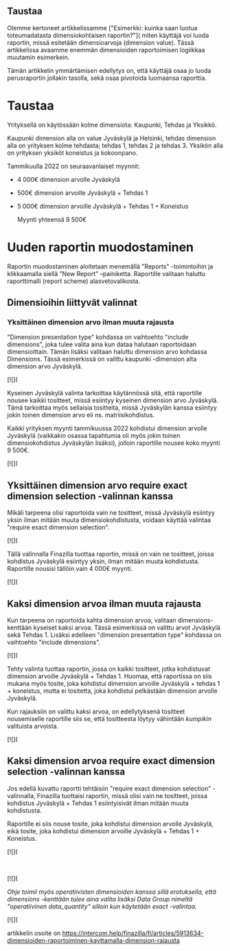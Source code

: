 ## Taustaa

Olemme kertoneet artikkelissamme ["Esimerkki: kuinka saan luotua toteumadatasta dimensiokohtaisen raportin?"]( miten käyttäjä voi luoda raportin, missä esitetään dimensioarvoja (dimension value). Tässä artikkelissa avaamme enemmän dimensioiden raportoimisen logiikkaa muutamin esimerkein.

Tämän artikkelin ymmärtämisen edellytys on, että käyttäjä osaa jo luoda perusraportin jollakin tasolla, sekä osaa pivotoida luomaansa raporttia.

# Taustaa

Yrityksellä on käytössään kolme dimensiota: Kaupunki, Tehdas ja Yksikkö.

Kaupunki dimension alla on value Jyväskylä ja Helsinki, tehdas dimension alla on yrityksen kolme tehdasta; tehdas 1, tehdas 2 ja tehdas 3. Yksikön alla on yrityksen yksiköt koneistus ja kokoonpano.

Tammikuulla 2022 on seuraavanlaiset myynnit:

* 4 000€ dimension arvolle Jyväskylä
* 500€ dimension arvoille Jyväskylä + Tehdas 1
* 5 000€ dimension arvoille Jyväskylä + Tehdas 1 + Koneistus

  Myynti yhteensä 9 500€
# Uuden raportin muodostaminen

Raportin muodostaminen aloitetaan menemällä "Reports" -toimintoihin ja klikkaamalla siellä ”New Report” –painiketta. Raportille valitaan haluttu raporttimalli (report scheme) alasvetovalikosta.

## Dimensioihin liittyvät valinnat

### Yksittäinen dimension arvo ilman muuta rajausta

"Dimension presentation type" kohdassa on vaihtoehto "include dimensions", joka tulee valita aina kun dataa halutaan raportoidaan dimensioittain. Tämän lisäksi valitaan haluttu dimension arvo kohdassa Dimensions. Tässä esimerkissä on valittu kaupunki -dimension alta dimension arvo Jyväskylä.

[![](

Kyseinen Jyväskylä valinta tarkoittaa käytännössä sitä, että raportille nousee kaikki tositteet, missä esiintyy kyseinen dimension arvo Jyväskylä. Tämä tarkoittaa myös sellaisia tositteita, missä Jyväskylän kanssa esiintyy jokin toinen dimension arvo eli ns. matriisikohdistus.

Kaikki yrityksen myynti tammikuussa 2022 kohdistui dimension arvolle Jyväskylä (vaikkakin osassa tapahtumia oli myös jokin toinen dimensiokohdistus Jyväskylän lisäksi), jolloin raportille nousee koko myynti 9 500€.

[![](

## Yksittäinen dimension arvo require exact dimension selection -valinnan kanssa

Mikäli tarpeena olisi raportoida vain ne tositteet, missä Jyväskylä esiintyy yksin ilman mitään muuta dimensiokohdistusta, voidaan käyttää valintaa "require exact dimension selection".

[![](

Tällä valinnalla Finazilla tuottaa raportin, missä on vain ne tositteet, joissa kohdistus Jyväskylä esiintyy yksin, ilman mitään muuta kohdistusta. Raportille nousisi tällöin vain 4 000€ myynti.

[![](
## Kaksi dimension arvoa ilman muuta rajausta

Kun tarpeena on raportoida kahta dimension arvoa, valitaan dimensions- kenttään kyseiset kaksi arvoa. Tässä esimerkissä on valittu arvot Jyväskylä sekä Tehdas 1. Lisäksi edelleen "dimension presentation type" kohdassa on vaihtoehto "include dimensions".

[![](

Tehty valinta tuottaa raportin, jossa on kaikki tositteet, jotka kohdistuvat dimension arvoille Jyväskylä + Tehdas 1. Huomaa, että raportissa on siis mukana myös tosite, joka kohdistui dimension arvoille Jyväskylä + tehdas 1 + koneistus, mutta ei tositetta, joka kohdistui pelkästään dimension arvolle Jyväskylä.

Kun rajauksiin on valittu kaksi arvoa, on edellytyksenä tositteet nousemiselle raportille siis se, että tositteesta löytyy vähintään *kumpikin* valituista arvoista.

[![](

## Kaksi dimension arvoa require exact dimension selection -valinnan kanssa

Jos edellä kuvattu raportti tehtäisiin "require exact dimension selection" -valinnalla, Finazilla tuottaisi raportin, missä olisi vain ne tositteet, joissa kohdistus Jyväskylä + Tehdas 1 esiintyisivät ilman mitään muuta kohdistusta.

Raportille ei siis nouse tosite, joka kohdistui dimension arvolle Jyväskylä, eikä tosite, joka kohdistui dimension arvoille Jyväskylä + Tehdas 1 + Koneistus.

[![](

​

[![](

*Ohje toimii myös operatiivisten dimensioiden kanssa sillä erotuksella, että dimensions -kenttään tulee aina valita lisäksi Data Group nimeltä "operatiivinen data\_quantity" silloin kun käytetään exact -valintaa.* 

[![](

artikkelin osoite on https://intercom.help/finazilla/fi/articles/5913634-dimensioiden-raportoiminen-kayttamalla-dimension-rajausta

